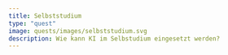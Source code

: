 ```yaml
---
title: Selbststudium
type: "quest"
image: quests/images/selbststudium.svg
description: Wie kann KI im Selbstudium eingesetzt werden? 
---
```






